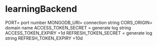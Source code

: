 # learningBackend
PORT= port number
MONGODB_URI= connection string
CORS_ORIGIN= domain name
ACCESS_TOKEN_SECRET = generate log string
ACCESS_TOKEN_EXPIRY =1d
REFRESH_TOKEN_SECRET =  generate log string
REFRESH_TOKEN_EXPIRY =10d